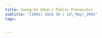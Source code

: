 ```yaml
---
title: Saeng-Un Udom v Public Prosecutor 
subtitle: "[2001] SGCA 39 / 12\_May\_2001"
tags:


---
```


